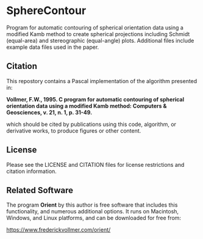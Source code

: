 # SphereContour
Program for automatic contouring of spherical orientation data using a modified Kamb method to create spherical projections including Schmidt (equal-area) and stereographic (equal-angle) plots. Additional files include example data files used in the paper. 

## Citation
This repostory contains a Pascal implementation of the algorithm presented in:

__Vollmer, F.W., 1995. C program for automatic contouring of spherical 
orientation data using a modified Kamb method: Computers & Geosciences, 
v. 21, n. 1, p. 31-49.__

which should be cited by publications using this code, algorithm, or derivative 
works, to produce figures or other content. 

## License
Please see the LICENSE and CITATION files for license restrictions and citation 
information.

## Related Software
The program __Orient__ by this author is free software that includes this functionality, and numerous additional options. It runs on Macintosh, Windows, and Linux platforms, and can be downloaded for free from: 

https://www.frederickvollmer.com/orient/
